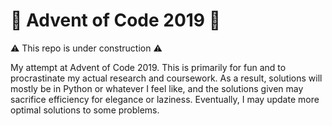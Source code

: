 # :christmas_tree: Advent of Code 2019 :christmas_tree:
:warning: This repo is under construction :warning:

My attempt at Advent of Code 2019.
This is primarily for fun and to procrastinate my actual research and coursework.
As a result, solutions will mostly be in Python or whatever I feel like, and the solutions given may sacrifice efficiency for elegance or laziness.
Eventually, I may update more optimal solutions to some problems.
